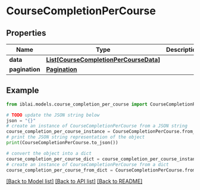 # CourseCompletionPerCourse


## Properties

Name | Type | Description | Notes
------------ | ------------- | ------------- | -------------
**data** | [**List[CourseCompletionPerCourseData]**](CourseCompletionPerCourseData.md) |  | [optional] 
**pagination** | [**Pagination**](Pagination.md) |  | 

## Example

```python
from iblai.models.course_completion_per_course import CourseCompletionPerCourse

# TODO update the JSON string below
json = "{}"
# create an instance of CourseCompletionPerCourse from a JSON string
course_completion_per_course_instance = CourseCompletionPerCourse.from_json(json)
# print the JSON string representation of the object
print(CourseCompletionPerCourse.to_json())

# convert the object into a dict
course_completion_per_course_dict = course_completion_per_course_instance.to_dict()
# create an instance of CourseCompletionPerCourse from a dict
course_completion_per_course_from_dict = CourseCompletionPerCourse.from_dict(course_completion_per_course_dict)
```
[[Back to Model list]](../README.md#documentation-for-models) [[Back to API list]](../README.md#documentation-for-api-endpoints) [[Back to README]](../README.md)


